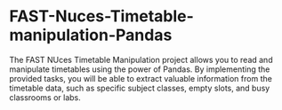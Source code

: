 # FAST-Nuces-Timetable-manipulation-Pandas
The FAST NUces Timetable Manipulation project allows you to read and manipulate timetables using the power of Pandas. By implementing the provided tasks, you will be able to extract valuable information from the timetable data, such as specific subject classes, empty slots, and busy classrooms or labs.
